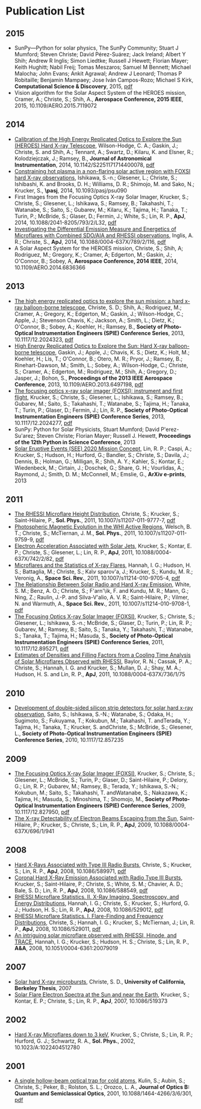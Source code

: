 Publication List
================
2015
----
*  SunPy—Python for solar physics, The SunPy Community; Stuart J Mumford; Steven Christe; David Pérez-Suárez; Jack Ireland; Albert Y
Shih; Andrew R Inglis; Simon Liedtke; Russell J Hewett; Florian Mayer; Keith Hughitt; Nabil Freij; Tomas
Meszaros; Samuel M Bennett; Michael Malocha; John Evans; Ankit Agrawal; Andrew J Leonard; Thomas P
Robitaille; Benjamin Mampaey; Jose Iván Campos-Rozo; Michael S Kirk, **Computational Science & Discovery**, 2015, [pdf](http://www.researchgate.net/publication/280575764_SunPyPython_for_solar_physics)
*  Vision algorithm for the Solar Aspect System of the HEROES mission, Cramer, A.; Christe, S.; Shih, A., **Aerospace Conference, 2015 IEEE**, 2015, 10.1109/AERO.2015.7119072

2014
----
*  [Calibration of the High Energy Replicated Optics to Explore the Sun (HEROES) Hard X-ray Telescope](http://adsabs.harvard.edu/abs/2014JAI.....340007W), Wilson-Hodge, C. A.; Gaskin, J.; Christe, S. and
Shih, A.; Tennant, A.; Swartz, D.; Kilaru, K. and
Elsner, R.; Kolodziejczak, J.; Ramsey, B., **Journal of Astronomical Instrumentation**, 2014, 10.1142/S2251171714400078, [pdf](https://www.researchgate.net/publication/275042012_Calibration_of_the_High_Energy_Replicated_Optics_to_Explore_the_Sun_%28HEROES%29_Hard_X-ray_Telescope)
*  [Constraining hot plasma in a non-flaring solar active region with FOXSI hard X-ray observations](http://adsabs.harvard.edu/abs/2014PASJ...66S..15I), Ishikawa, S.-n.; Glesener, L.; Christe, S.; Ishibashi, K. and
Brooks, D. H.; Williams, D. R.; Shimojo, M. and
Sako, N.; Krucker, S., **\pasj**, 2014, 10.1093/pasj/psu090
*  First Images from the Focusing Optics X-ray Solar Imager, Krucker, S.; Christe, S.; Glesener, L.; Ishikawa, S.; Ramsey, B.; Takahashi, T.;  Watanabe, S.; Saito, S.; Gubarev, M.; Kilaru, K.; Tajima, H.; Tanaka, T.; Turin, P.; McBride, S.; Glaser, D.; Fermin, J.; White, S.; Lin, R. P., **ApJ**, 2014, 10.1088/2041-8205/793/2/L32, [pdf](https://www.researchgate.net/profile/Lindsay_Glesener/publication/265645457_FIRST_IMAGES_FROM_THE_FOCUSING_OPTICS_X-RAY_SOLAR_IMAGER/links/541ee03f0cf241a65a1aa547?origin=publication_detail)
*  [Investigating the Differential Emission Measure and Energetics of Microflares with Combined SDO/AIA and RHESSI observations](http://adsabs.harvard.edu/abs/2014ApJ...789..116I), Inglis, A. R.; Christe, S., **ApJ**, 2014, 10.1088/0004-637X/789/2/116, [pdf](http://iopscience.iop.org/0004-637X/789/2/116/pdf/apj_789_2_116.pdf)
*  A Solar Aspect System for the HEROES mission, Christe, S.; Shih, A; Rodriguez, M.; Gregory, K.; Cramer, A; Edgerton, M.; Gaskin, J.; O'Connor, B.; Sobey, A, **Aerospace Conference, 2014 IEEE**, 2014, 10.1109/AERO.2014.6836366

2013
----
*  [The high energy replicated optics to explore the sun mission: a hard x-ray balloon-borne telescope](http://adsabs.harvard.edu/abs/2013SPIE.8862E..06C), Christe, S. D.; Shih, A.; Rodriguez, M.; Cramer, A.; Gregory, K.; Edgerton, M.; Gaskin, J.; Wilson-Hodge, C.; Apple, J.; Stevenson Chavis, K.; Jackson, A.; Smith, L.; Dietz, K.; O'Connor, B.; Sobey, A.; Koehler, H.; Ramsey, B., **Society of Photo-Optical Instrumentation Engineers (SPIE) Conference Series**, 2013, 10.1117/12.2024323, [pdf](http://proceedings.spiedigitallibrary.org/proceeding.aspx?articleid=1744908)
*  [High Energy Replicated Optics to Explore the Sun: Hard X-ray balloon-borne telescope](http://adsabs.harvard.edu/abs/2013aero.confE.244G), Gaskin, J.; Apple, J.; Chavis, K. S.; Dietz, K.; Holt, M.; Koehler, H.; Lis, T.; O'Connor, B.; Otero, M. R.; Pryor, J.; Ramsey, B.; Rinehart-Dawson, M.; Smith, L.; Sobey, A.; Wilson-Hodge, C.; Christe, S.; Cramer, A.; Edgerton, M.; Rodriguez, M.; Shih, A.; Gregory, D.; Jasper, J.; Bohon, S., **Proceedings of the 2013 IEEE Aerospace Conference**, 2013, 10.1109/AERO.2013.6497198, [pdf](http://ieeexplore.ieee.org/stamp/stamp.jsp?tp=&arnumber=6497198)
*  [The focusing optics x-ray solar imager (FOXSI): instrument and first flight](http://adsabs.harvard.edu/abs/2013SPIE.8862E..0RK), Krucker, S.; Christe, S.; Glesener, L.; Ishikawa, S.; Ramsey, B.; Gubarev, M.; Saito, S.; Takahashi, T.;  Watanabe, S.; Tajima, H.; Tanaka, T.; Turin, P.; Glaser, D.; Fermin, J.; Lin, R. P., **Society of Photo-Optical Instrumentation Engineers (SPIE) Conference Series**, 2013, 10.1117/12.2024277, [pdf](http://proceedings.spiedigitallibrary.org/proceeding.aspx?articleid=1744926)
*  SunPy: Python for Solar Physicists, Stuart Mumford; David P\'erez-Su\'arez; Steven Christe; Florian Mayer; Russell J. Hewett, **Proceedings of the 12th Python in Science Conference**, 2013
*  [Solar Eruptive Events (SEE) 2020 Mission Concept](http://adsabs.harvard.edu/abs/2013arXiv1311.5243L), Lin, R. P.; Caspi, A.; Krucker, S.; Hudson, H.; Hurford, G.; Bandler, S.; Christe, S.; Davila, J.; Dennis, B.; Holman, G.; Milligan, R.; Shih, A. Y.; Kahler, S.; Kontar, E.; Wiedenbeck, M.; Cirtain, J.; Doschek, G.; Share, G. H.; Vourlidas, A.; Raymond, J.; Smith, D. M.; McConnell, M.; Emslie, G., **ArXiv e-prints**, 2013

2011
----
*  [The RHESSI Microflare Height Distribution](http://adsabs.harvard.edu/abs/2011SoPh..270..493C), Christe, S.; Krucker, S.; Saint-Hilaire, P., **Sol. Phys.**, 2011, 10.1007/s11207-011-9777-7, [pdf](http://download.springer.com/static/pdf/988/art%253A10.1007%252Fs11207-011-9777-7.pdf?auth66=1411654987_7c7708982acd52c3dcdce03ef40abf6d&ext=.pdf)
*  [Photospheric Magnetic Evolution in the WHI Active Regions](http://adsabs.harvard.edu/abs/2011SoPh..274..131W), Welsch, B. T.; Christe, S.; McTiernan, J. M., **Sol. Phys.**, 2011, 10.1007/s11207-011-9759-9, [pdf](http://link.springer.com/content/pdf/10.1007%2Fs11207-011-9759-9.pdf)
*  [Electron Acceleration Associated with Solar Jets](http://adsabs.harvard.edu/abs/2011ApJ...742...82K), Krucker, S.; Kontar, E. P.; Christe, S.; Glesener, L.; Lin, R. P., **ApJ**, 2011, 10.1088/0004-637X/742/2/82, [pdf](http://iopscience.iop.org/0004-637X/742/2/82/pdf/apj_742_2_82.pdf)
*  [Microflares and the Statistics of X-ray Flares](http://adsabs.harvard.edu/abs/2011SSRv..159..263H), Hannah, I. G.; Hudson, H. S.; Battaglia, M.; Christe, S.; Ka\v sparov\'a, J.; Krucker, S.; Kundu, M. R.; Veronig, A., **Space Sci. Rev.**, 2011, 10.1007/s11214-010-9705-4, [pdf](http://link.springer.com/content/pdf/10.1007%2Fs11214-010-9705-4.pdf)
*  [The Relationship Between Solar Radio and Hard X-ray Emission](http://adsabs.harvard.edu/abs/2011SSRv..159..225W), White, S. M.; Benz, A. O.; Christe, S.; F\'arn\'\ik, F. and
Kundu, M. R.; Mann, G.; Ning, Z.; Raulin, J.-P. and
Silva-V\'alio, A. V. R.; Saint-Hilaire, P.; Vilmer, N. and
Warmuth, A., **Space Sci. Rev.**, 2011, 10.1007/s11214-010-9708-1, [pdf](http://link.springer.com/content/pdf/10.1007%2Fs11214-010-9708-1.pdf)
*  [The Focusing Optics X-ray Solar Imager (FOXSI)](http://adsabs.harvard.edu/abs/2011SPIE.8147E..05K), Krucker, S.; Christe, S.; Glesener, L.; Ishikawa, S.-n.; McBride, S.; Glaser, D.; Turin, P.; Lin, R. P.; Gubarev, M.; Ramsey, B.; Saito, S.; Tanaka, Y.; Takahashi, T.; Watanabe, S.; Tanaka, T.; Tajima, H.; Masuda, S., **Society of Photo-Optical Instrumentation Engineers (SPIE) Conference Series**, 2011, 10.1117/12.895271, [pdf](http://proceedings.spiedigitallibrary.org/proceeding.aspx?articleid=1268073)
*  [Estimates of Densities and Filling Factors from a Cooling Time Analysis of Solar Microflares Observed with RHESSI](http://adsabs.harvard.edu/abs/2011ApJ...736...75B), Baylor, R. N.; Cassak, P. A.; Christe, S.; Hannah, I. G. and
Krucker, S.; Mullan, D. J.; Shay, M. A.; Hudson, H. S. and
Lin, R. P., **ApJ**, 2011, 10.1088/0004-637X/736/1/75

2010
----
*  [Development of double-sided silicon strip detectors for solar hard x-ray observation](http://adsabs.harvard.edu/abs/2010SPIE.7732E..0QS), Saito, S.; Ishikawa, S.-N.; Watanabe, S.; Odaka, H.; Sugimoto, S.; Fukuyama, T.; Kokubun, M.; Takahashi, T. andTerada, Y.; Tajima, H.; Tanaka, T.; Krucker, S. andChriste, S.; McBride, S.; Glesener, L., **Society of Photo-Optical Instrumentation Engineers (SPIE) Conference Series**, 2010, 10.1117/12.857235

2009
----
*  [The Focusing Optics X-ray Solar Imager (FOXSI)](http://adsabs.harvard.edu/abs/2009SPIE.7437E..05K), Krucker, S.; Christe, S.; Glesener, L.; McBride, S.; Turin, P.; Glaser, D.; Saint-Hilaire, P.; Delory, G.; Lin, R. P.; Gubarev, M.; Ramsey, B.; Terada, Y.; Ishikawa, S.-N.; Kokubun, M.; Saito, S.; Takahashi, T. andWatanabe, S.; Nakazawa, K.; Tajima, H.; Masuda, S.; Minoshima, T.; Shomojo, M., **Society of Photo-Optical Instrumentation Engineers (SPIE) Conference Series**, 2009, 10.1117/12.827950, [pdf](http://proceedings.spiedigitallibrary.org/proceeding.aspx?articleid=786058)
*  [The X-ray Detectability of Electron Beams Escaping from the Sun](http://adsabs.harvard.edu/abs/2009ApJ...696..941S), Saint-Hilaire, P.; Krucker, S.; Christe, S.; Lin, R. P., **ApJ**, 2009, 10.1088/0004-637X/696/1/941

2008
----
*  [Hard X-Rays Associated with Type III Radio Bursts](http://adsabs.harvard.edu/abs/2008ApJ...680L.149C), Christe, S.; Krucker, S.; Lin, R. P., **ApJ**, 2008, 10.1086/589971, [pdf](http://iopscience.iop.org/1538-4357/680/2/L149/pdf/589971.pdf)
*  [Coronal Hard X-Ray Emission Associated with Radio Type III Bursts](http://adsabs.harvard.edu/abs/2008ApJ...681..644K), Krucker, S.; Saint-Hilaire, P.; Christe, S.; White, S. M.; Chavier, A. D.; Bale, S. D.; Lin, R. P., **ApJ**, 2008, 10.1086/588549, [pdf](http://iopscience.iop.org/0004-637X/681/1/644/pdf/74140.web.pdf)
*  [RHESSI Microflare Statistics. II. X-Ray Imaging, Spectroscopy, and Energy Distributions](http://adsabs.harvard.edu/abs/2008ApJ...677..704H), Hannah, I. G.; Christe, S.; Krucker, S.; Hurford, G. J.; Hudson, H. S.; Lin, R. P., **ApJ**, 2008, 10.1086/529012, [pdf](http://iopscience.iop.org/0004-637X/677/1/704/pdf/73106.web.pdf)
*  [RHESSI Microflare Statistics. I. Flare-Finding and Frequency Distributions](http://adsabs.harvard.edu/abs/2008ApJ...677.1385C), Christe, S.; Hannah, I. G.; Krucker, S.; McTiernan, J.; Lin, R. P., **ApJ**, 2008, 10.1086/529011, [pdf](http://iopscience.iop.org/0004-637X/677/2/1385/pdf/73105.web.pdf)
*  [An intriguing solar microflare observed with RHESSI, Hinode, and TRACE](http://adsabs.harvard.edu/abs/2008A%26A...481L..45H), Hannah, I. G.; Krucker, S.; Hudson, H. S.; Christe, S.; Lin, R. P., **A&A**, 2008, 10.1051/0004-6361:20079019

2007
----
*  [Solar hard X-ray microbursts](http://adsabs.harvard.edu/abs/2007PhDT........26C), Christe, S. D., **University of California, Berkeley Thesis**, 2007
*  [Solar Flare Electron Spectra at the Sun and near the Earth](http://adsabs.harvard.edu/abs/2007ApJ...663L.109K), Krucker, S.; Kontar, E. P.; Christe, S.; Lin, R. P., **ApJ**, 2007, 10.1086/519373

2002
----
*  [Hard X-ray Microflares down to 3 keV](http://adsabs.harvard.edu/abs/2002SoPh..210..445K), Krucker, S.; Christe, S.; Lin, R. P.; Hurford, G. J.; Schwartz, R. A., **Sol. Phys.**, 2002, 10.1023/A:1022404512780

2001
----
*  [A single hollow-beam optical trap for cold atoms](http://adsabs.harvard.edu/abs/2001JOptB...3..353K), Kulin, S.; Aubin, S.; Christe, S.; Peker, B.; Rolston, S. L.; Orozco, L. A., **Journal of Optics B: Quantum and Semiclassical Optics**, 2001, 10.1088/1464-4266/3/6/301, [pdf](http://iopscience.iop.org/1464-4266/3/6/301/pdf/1464-4266_3_6_301.pdf)

